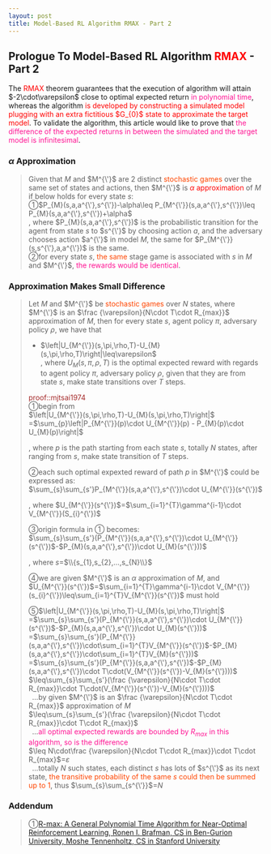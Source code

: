 ```yaml
---
layout: post
title: Model-Based RL Algorithm RMAX - Part 2
---
```


## Prologue To Model-Based RL Algorithm <font color="Red">RMAX</font> - Part 2
<p class="message">
The <font color="Red">RMAX</font> theorem guarantees that the execution of algorithm will attain $-2\cdot\varepsilon$ close to optimal expected return <font color="DeepPink">in polynomial time</font>, whereas the algorithm <font color="Red">is developed by constructing a simulated model plugging with an extra fictitious $G_{0}$ state to approximate the target model</font>.  To validate the algorithm, this article would like to prove that <font color="DeepPink">the difference of the expected returns in between the simulated and the target model is infinitesimal</font>.  
</p>

### $\alpha$ Approximation
>Given that $M$ and $M^{\'}$ are 2 distinct <font color="OrangeRed">stochastic games</font> over the same set of states and actions, then $M^{\'}$ is <font color="Red">$\alpha$ approximation</font> of $M$ if below holds for every state $s$:  
>&#10112;$P_{M}(s,a,a^{\'},s^{\'})-\alpha\leq P_{M^{\'}}(s,a,a^{\'},s^{\'})\leq P_{M}(s,a,a^{\'},s^{\'})+\alpha$  
>, where $P_{M}(s,a,a^{\'},s^{\'})$ is the probabilistic transition for the agent from state $s$ to $s^{\'}$ by choosing action $a$, and the adversary chooses action $a^{\'}$ in model $M$, the same for $P_{M^{\'}}(s,s^{\'},a,a^{\'})$ is the same.  
>&#10113;for every state $s$, <font color="OrangeRed">the same</font> stage game is associated with $s$ in $M$ and $M^{\'}$, <font color="DeepPink">the rewards would be identical</font>.  

### Approximation Makes Small Difference
>Let $M$ and $M^{\'}$ be <font color="OrangeRed">stochastic games</font> over $N$ states, where $M^{\'}$ is an $\frac {\varepsilon}{N\cdot T\cdot R_{max}}$ approximation of $M$, then for every state $s$, agent policy $\pi$, adversary policy $\rho$, we have that  
>* $\left|U_{M^{\'}}(s,\pi,\rho,T)-U_{M}(s,\pi,\rho,T)\right|\leq\varepsilon$  
>, where $U_{M}(s,\pi,\rho,T)$ is the optimal expected reward with regards to agent policy $\pi$, adversary policy $\rho$, given that they are from state $s$, make state transitions over $T$ steps.  
>
><font color="Brown">proof::mjtsai1974</font>  
>&#10112;begin from  
>$\left|U_{M^{\'}}(s,\pi,\rho,T)-U_{M}(s,\pi,\rho,T)\right|$  
>=$\sum_{p}\left|P_{M^{\'}}(p)\cdot U_{M^{\'}}(p) - P_{M}(p)\cdot U_{M}(p)\right|$  
>
>, where $p$ is the path starting from each state $s$, totally $N$ states, after ranging from $s$, make state transition of $T$ steps.  
>
>&#10113;each such optimal expexted reward of path $p$ in $M^{\'}$ could be expressed as:  
>$\sum_{s}\sum_{s'}P_{M^{\'}}(s,a,a^{\'},s^{\'})\cdot U_{M^{\'}}(s^{\'})$  
>
>, where $U_{M^{\'}}(s^{\'})$=$\sum_{i=1}^{T}\gamma^{i-1}\cdot V_{M^{\'}}(S_{i}^{\'})$  
>
>&#10114;origin formula in &#10112; becomes:  
>$\sum_{s}\sum_{s'}(P_{M^{\'}}(s,a,a^{\'},s^{\'})\cdot U_{M^{\'}}(s^{\'})$-$P_{M}(s,a,a^{\'},s^{\'})\cdot U_{M}(s^{\'}))$  
>
>, where $s$=$\\{s_{1},s_{2},...,s_{N}\\}$  
>
>&#10115;we are given $M^{\'}$ is an $\alpha$ approximation of $M$, and  
>$U_{M^{\'}}(s^{\'})$=$\sum_{i=1}^{T}\gamma^{i-1}\cdot V_{M^{\'}}(s_{i}^{\'})\leq\sum_{i=1}^{T}V_{M^{\'}}(s^{\'})$ must hold  
>
>&#10116;$\left|U_{M^{\'}}(s,\pi,\rho,T)-U_{M}(s,\pi,\rho,T)\right|$  
>=$\sum_{s}\sum_{s'}(P_{M^{\'}}(s,a,a^{\'},s^{\'})\cdot U_{M^{\'}}(s^{\'})$-$P_{M}(s,a,a^{\'},s^{\'})\cdot U_{M}(s^{\'}))$  
>=$\sum_{s}\sum_{s'}(P_{M^{\'}}(s,a,a^{\'},s^{\'})\cdot\sum_{i=1}^{T}V_{M^{\'}}(s^{\'})$-$P_{M}(s,a,a^{\'},s^{\'})\cdot\sum_{i=1}^{T}V_{M}(s^{\'}))$  
>=$\sum_{s}\sum_{s'}(P_{M^{\'}}(s,a,a^{\'},s^{\'})$-$P_{M}(s,a,a^{\'},s^{\'})\cdot T\cdot(V_{M^{\'}}(s^{\'})-V_{M}(s^{\'})))$  
>$\leq\sum_{s}\sum_{s'}(\frac {\varepsilon}{N\cdot T\cdot R_{max}}\cdot T\cdot(V_{M^{\'}}(s^{\'})-V_{M}(s^{\'})))$  
>$\;\;$...by given $M^{\'}$ is an $\frac {\varepsilon}{N\cdot T\cdot R_{max}}$ approximation of $M$  
>$\leq\sum_{s}\sum_{s'}(\frac {\varepsilon}{N\cdot T\cdot R_{max}}\cdot T\cdot R_{max})$  
>$\;\;$...<font color="DeepPink">all optimal expected rewards are bounded by $R_{max}$ in this algorithm, so is the difference</font>  
>$\leq N\cdot\frac {\varepsilon}{N\cdot T\cdot R_{max}}\cdot T\cdot R_{max}$=$\varepsilon$  
>$\;\;$...totally $N$ such states, each distinct $s$ has lots of $s^{\'}$ as its next state, <font color="OrangeRed">the transitive probability of the same $s$ could then be summed up to $1$</font>, thus $\sum_{s}\sum_{s^{\'}}$=$N$  

### Addendum
>&#10112;[R-max: A General Polynomial Time Algorithm for Near-Optimal Reinforcement Learning, Ronen I. Brafman, CS in Ben-Gurion University, Moshe Tennenholtz, CS in Stanford University](http://www.jmlr.org/papers/volume3/brafman02a/brafman02a.pdf)  

<!-- Γ -->
<!-- \Omega -->
<!-- \cap intersection -->
<!-- \cup union -->
<!-- \frac{\Gamma(k + n)}{\Gamma(n)} \frac{1}{r^k}  -->
<!-- \mbox{\large$\vert$}\nolimits_0^\infty -->
<!-- \vert_0^\infty -->
<!-- \vert_{0.5}^{\infty} -->
<!-- &prime; ′ -->
<!-- &Prime; ″ -->
<!-- $E\lbrack X\rbrack$ -->
<!-- \overline{X_n} -->
<!-- \underset{Succss}P -->
<!-- \frac{{\overline {X_n}}-\mu}{S/\sqrt n} -->
<!-- \lim_{t\rightarrow\infty} -->
<!-- \int_{0}^{a}\lambda\cdot e^{-\lambda\cdot t}\operatorname dt -->
<!-- \Leftrightarrow -->
<!-- \prod_{v\in V} -->
<!-- \subset -->
<!-- \subseteq -->
<!-- \varnothing -->
<!-- \perp -->
<!-- \overset\triangle= -->
<!-- \left|X\right| -->
<!-- \xrightarrow{r_t} -->
<!-- \left\|?\right\| => ||?||-->
<!-- \left|?\right| => |?|-->
<!-- \lbrack BQ\rbrack => [BQ] -->
<!-- \subset -->
<!-- \subseteq -->
<!-- \widehat -->

<!-- Notes -->
<!-- <font color="OrangeRed">items, verb, to make it the focus, mathematic expression</font> -->
<!-- <font color="Red">KKT</font> -->
<!-- <font color="Red">SMO heuristics</font> -->
<!-- <font color="Red">F</font> distribution -->
<!-- <font color="Red">t</font> distribution -->
<!-- <font color="DeepSkyBlue">suggested item, soft item</font> -->
<!-- <font color="RoyalBlue">old alpha, quiz, example</font> -->
<!-- <font color="Green">new alpha</font> -->

<!-- <font color="#C20000">conclusion, finding</font> -->
<!-- <font color="DeepPink">positive conclusion, finding</font> -->
<!-- <font color="RosyBrown">negative conclusion, finding</font> -->

<!-- <font color="#00ADAD">policy</font> -->
<!-- <font color="#6100A8">full observable</font> -->
<!-- <font color="#FFAC12">partial observable</font> -->
<!-- <font color="#EB00EB">stochastic</font> -->
<!-- <font color="#8400E6">state transition</font> -->
<!-- <font color="#D600D6">discount factor gamma $\gamma$</font> -->
<!-- <font color="#D600D6">$V(S)$</font> -->
<!-- <font color="#9300FF">immediate reward R(S)</font> -->

<!-- ### <font color="RoyalBlue">Example</font>: Illustration By Rainy And Sunny Days In One Week -->
<!-- <font color="RoyalBlue">[Question]</font> -->
<!-- <font color="DeepSkyBlue">[Answer]</font> -->

<!-- <font color="Brown">Notes::mjtsai1974</font> -->

<!-- 
[1]Given the vehicles pass through a highway toll station is $6$ per minute, what is the probability that no cars within $30$ seconds?
><font color="DeepSkyBlue">[1]</font>
><font color="OrangeRed">Given the vehicles pass through a highway toll station is $6$ per minute, what is the probability that no cars within $30$ seconds?</font>  
-->

<!--
><font color="DeepSkyBlue">[Notes]</font>
><font color="OrangeRed">Why at this moment, the Poisson and exponential probability come out with different result?</font>  
-->

<!-- https://www.medcalc.org/manual/gamma_distribution_functions.php -->
<!-- https://www.statlect.com/probability-distributions/student-t-distribution#hid5 -->
<!-- http://www.wiris.com/editor/demo/en/ -->